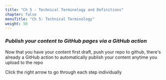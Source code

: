 ```yaml
---
title: "Ch 5 - Technical Terminology and Definitions"
chapter: false
menuTitle: "Ch 5: Technical Terminology"
weight: 50
---
```


### ***Publish your content to GitHub pages via a GitHub action***

Now that you have your content first draft, push your repo to github, there's already a GitHub action to automatically publish your content anytime you upload to the repo

Click the right arrow to go through each step individually
